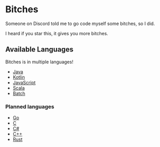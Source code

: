 # Bitches
Someone on Discord told me to go code myself some bitches, so I did.

I heard if you star this, it gives you more bitches.

## Available Languages

Bitches is in multiple languages!

- [Java](https://github.com/Noxiuam/Bitches/tree/java)
- [Kotlin](https://github.com/Noxiuam/Bitches/tree/kotlin)
- [JavaScript](https://github.com/Noxiuam/Bitches/tree/javascript)
- [Scala](https://github.com/Noxiuam/Bitches/tree/scala)
- [Batch](https://github.com/Noxiuam/Bitches/tree/batch)

### Planned languages

- [Go](https://github.com/Noxiuam/Bitches/tree/go)
- [C](https://github.com/Noxiuam/Bitches/tree/c)
- [C#](https://github.com/Noxiuam/Bitches/tree/c#)
- [C++](https://github.com/Noxiuam/Bitches/tree/c++)
- [Rust](https://github.com/Noxiuam/Bitches/tree/rust)
